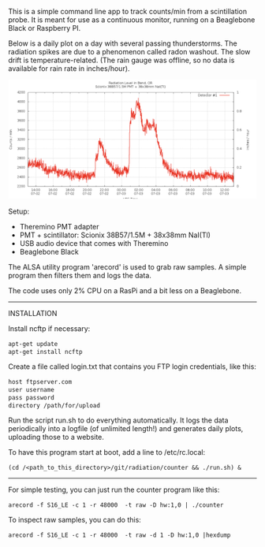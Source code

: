 This is a simple command line app to track counts/min from a scintillation 
probe.  It is meant for use as a continuous monitor, running on a Beaglebone Black or Raspberry PI.

Below is a daily plot on a day with several passing thunderstorms.
The radiation spikes are due to a phenomenon called radon washout. The slow drift is temperature-related.
(The rain gauge was offline, so no data is available for rain rate in inches/hour).

![Daily Radiation Plot](/counter/daily_radiation_070322.jpg?raw=true "Daily Radiation Plot")

Setup:
- Theremino PMT adapter
- PMT + scintillator: Scionix 38B57/1.5M + 38x38mm NaI(Tl)
- USB audio device that comes with Theremino
- Beaglebone Black

The ALSA utility program 'arecord' is used to grab raw samples. A simple program then filters them and logs the data.

The code uses only 2% CPU on a RasPi and a bit less on a Beaglebone.

-----
INSTALLATION

Install ncftp if necessary:

	apt-get update
	apt-get install ncftp

Create a file called login.txt that contains you FTP login credentials, like this:

	host ftpserver.com
	user username
	pass password
	directory /path/for/upload

Run the script run.sh to do everything automatically.  It logs the data periodically into 
a logfile (of unlimited length!) and generates daily plots, uploading those to a website.

To have this program start at boot, add a line to /etc/rc.local:

	(cd /<path_to_this_directory>/git/radiation/counter && ./run.sh) &

-----

For simple testing, you can just run the counter program like this:
```
arecord -f S16_LE -c 1 -r 48000  -t raw -D hw:1,0 | ./counter
```
To inspect raw samples, you can do this: 
```
arecord -f S16_LE -c 1 -r 48000  -t raw -d 1 -D hw:1,0 |hexdump
```
